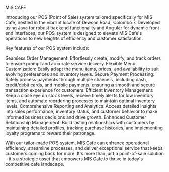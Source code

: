 MIS CAFE 

Introducing our POS (Point of Sale) system tailored specifically for MIS Cafe, nestled in the vibrant locale of Dewson Road, Colombo 7.
Developed using Java for robust backend functionality and Angular for dynamic front-end interfaces, our POS system is designed to elevate MIS Cafe's operations to new heights of efficiency and customer satisfaction.

Key features of our POS system include:

Seamless Order Management: Effortlessly create, modify, and track orders to ensure prompt and accurate service delivery.
Flexible Menu Customization: Easily adapt the menu items, prices, and availability to suit evolving preferences and inventory levels.
Secure Payment Processing: Safely process payments through multiple channels, including cash, credit/debit cards, and mobile payments, ensuring a smooth and secure transaction experience for customers.
Efficient Inventory Management: Keep a close eye on stock levels, receive timely alerts for low inventory items, and automate reordering processes to maintain optimal inventory levels.
Comprehensive Reporting and Analytics: Access detailed insights into sales performance, inventory status, and customer behavior to make informed business decisions and drive growth.
Enhanced Customer Relationship Management: Build lasting relationships with customers by maintaining detailed profiles, tracking purchase histories, and implementing loyalty programs to reward their patronage.


With our tailor-made POS system, MIS Cafe can enhance operational efficiency, streamline processes, and deliver exceptional service that keeps customers coming back for more.
It's more than just a point-of-sale solution – it's a strategic asset that empowers MIS Cafe to thrive in today's competitive cafe landscape.

